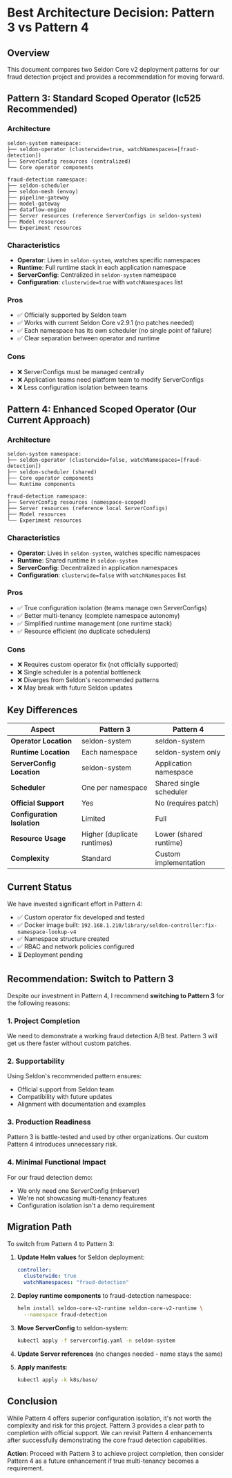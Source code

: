 # Best Architecture Decision: Pattern 3 vs Pattern 4

## Overview

This document compares two Seldon Core v2 deployment patterns for our fraud detection project and provides a recommendation for moving forward.

## Pattern 3: Standard Scoped Operator (lc525 Recommended)

### Architecture
```
seldon-system namespace:
├── seldon-operator (clusterwide=true, watchNamespaces=[fraud-detection])
├── ServerConfig resources (centralized)
└── Core operator components

fraud-detection namespace:
├── seldon-scheduler
├── seldon-mesh (envoy)
├── pipeline-gateway
├── model-gateway
├── dataflow-engine
├── Server resources (reference ServerConfigs in seldon-system)
├── Model resources
└── Experiment resources
```

### Characteristics
- **Operator**: Lives in `seldon-system`, watches specific namespaces
- **Runtime**: Full runtime stack in each application namespace
- **ServerConfig**: Centralized in `seldon-system` namespace
- **Configuration**: `clusterwide=true` with `watchNamespaces` list

### Pros
- ✅ Officially supported by Seldon team
- ✅ Works with current Seldon Core v2.9.1 (no patches needed)
- ✅ Each namespace has its own scheduler (no single point of failure)
- ✅ Clear separation between operator and runtime

### Cons
- ❌ ServerConfigs must be managed centrally
- ❌ Application teams need platform team to modify ServerConfigs
- ❌ Less configuration isolation between teams

## Pattern 4: Enhanced Scoped Operator (Our Current Approach)

### Architecture
```
seldon-system namespace:
├── seldon-operator (clusterwide=false, watchNamespaces=[fraud-detection])
├── seldon-scheduler (shared)
├── Core operator components
└── Runtime components

fraud-detection namespace:
├── ServerConfig resources (namespace-scoped)
├── Server resources (reference local ServerConfigs)
├── Model resources
└── Experiment resources
```

### Characteristics
- **Operator**: Lives in `seldon-system`, watches specific namespaces
- **Runtime**: Shared runtime in `seldon-system`
- **ServerConfig**: Decentralized in application namespaces
- **Configuration**: `clusterwide=false` with `watchNamespaces` list

### Pros
- ✅ True configuration isolation (teams manage own ServerConfigs)
- ✅ Better multi-tenancy (complete namespace autonomy)
- ✅ Simplified runtime management (one runtime stack)
- ✅ Resource efficient (no duplicate schedulers)

### Cons
- ❌ Requires custom operator fix (not officially supported)
- ❌ Single scheduler is a potential bottleneck
- ❌ Diverges from Seldon's recommended patterns
- ❌ May break with future Seldon updates

## Key Differences

| Aspect | Pattern 3 | Pattern 4 |
|--------|-----------|-----------|
| **Operator Location** | seldon-system | seldon-system |
| **Runtime Location** | Each namespace | seldon-system only |
| **ServerConfig Location** | seldon-system | Application namespace |
| **Scheduler** | One per namespace | Shared single scheduler |
| **Official Support** | Yes | No (requires patch) |
| **Configuration Isolation** | Limited | Full |
| **Resource Usage** | Higher (duplicate runtimes) | Lower (shared runtime) |
| **Complexity** | Standard | Custom implementation |

## Current Status

We have invested significant effort in Pattern 4:
- ✅ Custom operator fix developed and tested
- ✅ Docker image built: `192.168.1.210/library/seldon-controller:fix-namespace-lookup-v4`
- ✅ Namespace structure created
- ✅ RBAC and network policies configured
- ⏳ Deployment pending

## Recommendation: Switch to Pattern 3

Despite our investment in Pattern 4, I recommend **switching to Pattern 3** for the following reasons:

### 1. **Project Completion**
We need to demonstrate a working fraud detection A/B test. Pattern 3 will get us there faster without custom patches.

### 2. **Supportability**
Using Seldon's recommended pattern ensures:
- Official support from Seldon team
- Compatibility with future updates
- Alignment with documentation and examples

### 3. **Production Readiness**
Pattern 3 is battle-tested and used by other organizations. Our custom Pattern 4 introduces unnecessary risk.

### 4. **Minimal Functional Impact**
For our fraud detection demo:
- We only need one ServerConfig (mlserver)
- We're not showcasing multi-tenancy features
- Configuration isolation isn't a demo requirement

## Migration Path

To switch from Pattern 4 to Pattern 3:

1. **Update Helm values** for Seldon deployment:
   ```yaml
   controller:
     clusterwide: true
     watchNamespaces: "fraud-detection"
   ```

2. **Deploy runtime components** to fraud-detection namespace:
   ```bash
   helm install seldon-core-v2-runtime seldon-core-v2-runtime \
     --namespace fraud-detection
   ```

3. **Move ServerConfig** to seldon-system:
   ```bash
   kubectl apply -f serverconfig.yaml -n seldon-system
   ```

4. **Update Server references** (no changes needed - name stays the same)

5. **Apply manifests**:
   ```bash
   kubectl apply -k k8s/base/
   ```

## Conclusion

While Pattern 4 offers superior configuration isolation, it's not worth the complexity and risk for this project. Pattern 3 provides a clear path to completion with official support. We can revisit Pattern 4 enhancements after successfully demonstrating the core fraud detection capabilities.

**Action**: Proceed with Pattern 3 to achieve project completion, then consider Pattern 4 as a future enhancement if true multi-tenancy becomes a requirement.
